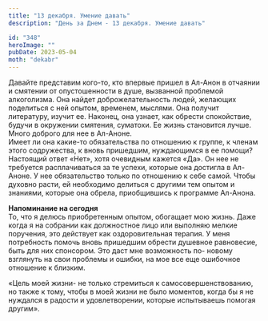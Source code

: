 ```yaml
---
title: "13 декабря. Умение давать"
description: "День за Днем - 13 декабря. Умение давать"

id: "348"
heroImage: ""
pubDate: 2023-05-04
moth: "dekabr"
---
```


Давайте представим кого-то, кто впервые пришел в Ал-Анон в отчаянии и смятении
от опустошенности в душе, вызванной проблемой алкоголизма. Она найдет
доброжелательность людей, желающих поделиться с ней опытом, временем, мыслями.
Она получит литературу, изучит ее. Наконец, она узнает, как обрести
спокойствие, будучи в окружении смятения, суматохи. Ее жизнь становится лучше.
Много доброго для нее в Ал-Аноне.  
Имеет ли она какие-то обязательства по отношению к группе, к членам этого
содружества, к вновь пришедшим, нуждающимся в ее помощи? Настоящий ответ
«Нет», хотя очевидным кажется «Да». Он нее не требуется расплачиваться за те
успехи, которые она достигла в Ал-Аноне. У нее обязательство только по
отношению к себе самой. Чтобы духовно расти, ей необходимо делиться с другими
тем опытом и знаниями, которые она обрела, приобщившись к программе Ал-Анона.

**Напоминание на сегодня**  
То, что я делюсь приобретенным опытом, обогащает мою жизнь. Даже когда я на
собрании как должностное лицо или выполняю мелкие поручения, это действует как
оздоровительная терапия. У меня потребность помочь вновь пришедшим обрести
душевное равновесие, быть для них спонсором. Это даст мне возможность по-
новому взглянуть на свои проблемы и ошибки, на мое все еще ошибочное отношение
к близким.

«Цель моей жизни- не только стремиться к самосовершенствованию, но также к
тому, чтобы в моей жизни не было моментов, когда бы я не нуждался в радости и
удовлетворении, которые испытываешь помогая другим».
